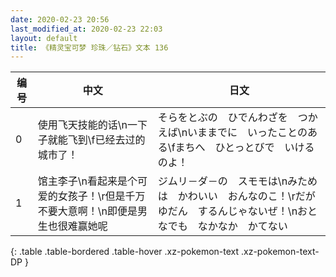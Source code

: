 ```yaml
---
date: 2020-02-23 20:56
last_modified_at: 2020-02-23 22:03
layout: default
title: 《精灵宝可梦 珍珠／钻石》文本 136
---
```

| 编号 | 中文 | 日文 |
| ---- | ---- | ---- |
| 0 | 使用飞天技能的话\n一下子就能飞到\f已经去过的城市了！ | そらをとぶの　ひでんわざを　つかえば\nいままでに　いったことのある\fまちへ　ひとっとびで　いけるのよ！ |
| 1 | 馆主李子\n看起来是个可爱的女孩子！\r但是千万不要大意啊！\n即便是男生也很难赢她呢 | ジムリ－ダ－の　スモモは\nみためは　かわいい　おんなのこ！\rだが　ゆだん　するんじゃないぜ！\nおとなでも　なかなか　かてない |
{: .table .table-bordered .table-hover .xz-pokemon-text .xz-pokemon-text-DP }